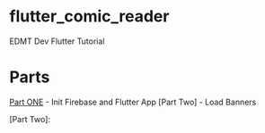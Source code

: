# flutter_comic_reader

EDMT Dev Flutter Tutorial

# Parts

[Part ONE] - Init Firebase and Flutter App
[Part Two] - Load Banners

[Part ONE]: https://github.com/ChaseKnowlden/flutter_comic_reader/tree/a4dcf5562250d4ab472bdef0c094bbf7adfb4ace
[Part Two]: 
